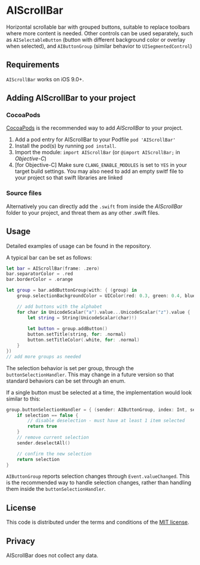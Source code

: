 # AIScrollBar

Horizontal scrollable bar with grouped buttons, suitable to replace toolbars where more content is needed.
Other controls can be used separately, such as `AISelectableButton` (button with different background color or overlay when selected), and `AIButtonGroup` (similar behavior to `UISegmentedControl`)


## Requirements

`AIScrollBar` works on iOS 9.0+.


## Adding AIScrollBar to your project

### CocoaPods

[CocoaPods](http://cocoapods.org) is the recommended way to add *AIScrollBar* to your project.

1. Add a pod entry for AIScrollBar to your Podfile `pod 'AIScrollBar'`
2. Install the pod(s) by running `pod install`.
3. Import the module: `import AIScrollBar` (or `@import AIScrollBar;` in *Objective-C*)
4. [for Objective-C] Make sure `CLANG_ENABLE_MODULES` is set to `YES` in your target build settings. You may also need to add an empty switf file to your project so that swift libraries are linked

### Source files

Alternatively you can directly add the `.swift` from inside the *AIScrollBar* folder to your project, and threat them as any other .swift files.


## Usage

Detailed examples of usage can be found in the repository.

A typical bar can be set as follows:

```swift
let bar = AIScrollBar(frame: .zero)
bar.separatorColor = .red
bar.borderColor = .orange

let group = bar.addButtonGroup(with: { (group) in
    group.selectionBackgroundColor = UIColor(red: 0.3, green: 0.4, blue: 0.7, alpha: 1)

    // add buttons with the alphabet
    for char in UnicodeScalar("a").value...UnicodeScalar("z").value {
        let string = String(UnicodeScalar(char)!)
    
        let button = group.addButton()
        button.setTitle(string, for: .normal)
        button.setTitleColor(.white, for: .normal)
    }
})
// add more groups as needed
```

The selection behavior is set per group, through the `buttonSelectionHandler`. This may change in a future version so that standard behaviors can be set through an enum.

If a single button must be selected at a time, the implementation would look similar to this:

```swift
group.buttonSelectionHandler = { (sender: AIButtonGroup, index: Int, selection: Bool) in
    if selection == false {
        // disable deselection - must have at least 1 item selected
        return true
    }
    // remove current selection
    sender.deselectAll()

    // confirm the new selection
    return selection
}
```
`AIButtonGroup` reports selection changes through `Event.valueChanged`. This is the recommended way to handle selection changes, rather than handling them inside the `buttonSelectionHandler`. 

## License

This code is distributed under the terms and conditions of the [MIT license](LICENSE).


## Privacy

AIScrollBar does not collect any data.
